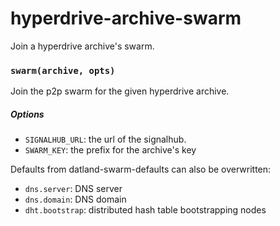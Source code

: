 # hyperdrive-archive-swarm

Join a hyperdrive archive's swarm.

### `swarm(archive, opts)`

Join the p2p swarm for the given hyperdrive archive.

##### Options

  * `SIGNALHUB_URL`: the url of the signalhub.
  * `SWARM_KEY`: the prefix for the archive's key

Defaults from datland-swarm-defaults can also be overwritten:

  * `dns.server`: DNS server
  * `dns.domain`: DNS domain
  * `dht.bootstrap`: distributed hash table bootstrapping nodes
